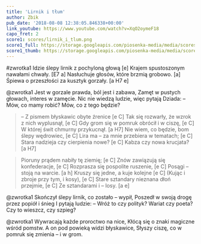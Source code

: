 ```yaml
---
title: 'Lirnik i tłum'
author: Zbik
pub_date: '2018-08-08 12:38:05.846338+00:00'
link_youtube: https://www.youtube.com/watch?v=XqO2oymeF18
capo_fret: 2
score1: scores/lirnik_i_tlum.png
score1_full: https://storage.googleapis.com/piosenka-media/media/scores/lirnik_i_tlum.png
score1_thumb: https://storage.googleapis.com/piosenka-media/media/scores/lirnik_i_tlum.png.180x0_q85_upscale.png
---
```


#zwrotka1
Idzie ślepy lirnik z pochyloną głową [e]
Krajem spustoszonym nawałami chwały. [E7 a]
Nasłuchuje głosów, które brzmią grobowo. [a]
Śpiewa o przeszłości za kusztyk gorzały. [a H7 e]

@zwrotka1
Jest w gorzale prawda, ból jest i zabawa,
Zamęt w pustych głowach, interes w zamęcie.
Nic nie wiedzą ludzie, więc pytają Dziada:
– Mów, co mamy robić? Mów, co z tego będzie?

>– Z pismem błyskawic obyte źrenice [e C]
>Tak się rozwarły, że wzrok z nich wyplusnął, [e C]
>Gdy grom się w pomruk obrócił i w ciszę, [e C]
>W której świt chmurny przykucnął. [a H7]
>Nie wiem, co będzie, bom ślepy wędrowiec, [e C]
>Lira ma – za mnie przebiera w tematach; [e C]
>Stara nadzieja czy cierpienia nowe? [e C]
>Kabza czy nowa krucjata? [a H7]

>Pioruny prądem nabiły tę ziemię; [e C]
>Znów zawiązują się konfederacje, [e C]
>Rozprasza się pospolite ruszenie, [e C]
>Posągi – stoją na warcie. [a h]
>Kruszy się jedne, a kuje kolejne [e C]
>(Kując i zbroje przy tym, i kosy), [e C]
>Stare sztandary nieznana dłoń przejmie, [e C]
>Ze sztandarami i – losy. [a e]

@zwrotka1
Skończył ślepy lirnik, co zostało – wypił,
Poszedł w swoją drogę przez popiół i śnieg
I pytają ludzie: – Wróż to czy polityk?
Wariat czy poeta? Czy to wieszcz, czy szpieg?

@zwrotka1
Wywracają każde proroctwo na nice,
Kłócą się o znaki magiczne wśród pomstw.
A on pod powieką widzi błyskawice,
Słyszy ciszę, co w pomruk się zmienia – i w grom.